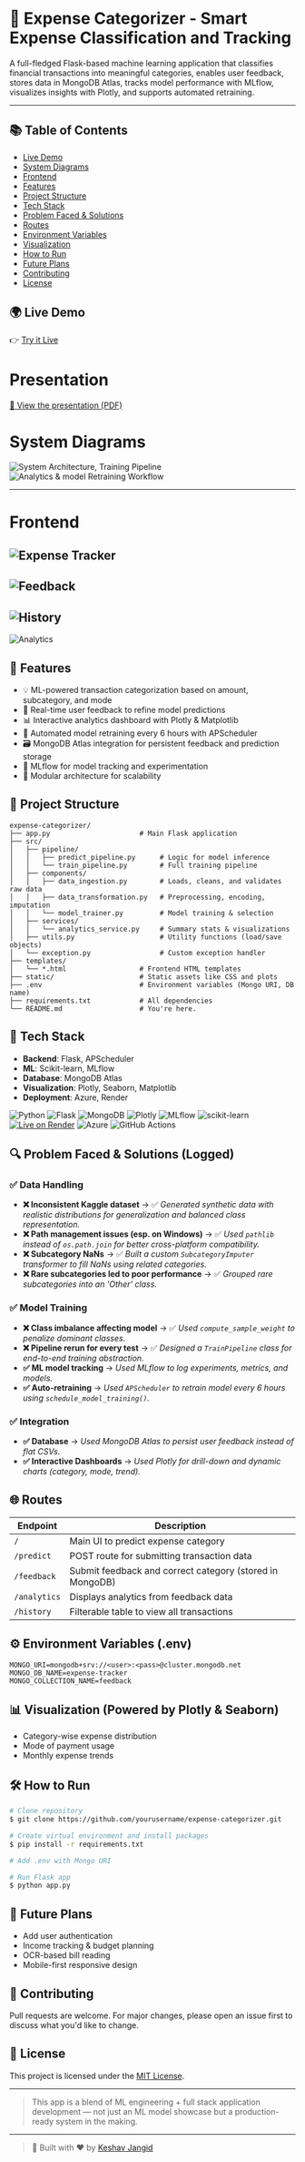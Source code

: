 # 💸 Expense Categorizer - Smart Expense Classification and Tracking

A full-fledged Flask-based machine learning application that classifies financial transactions into meaningful categories, enables user feedback, stores data in MongoDB Atlas, tracks model performance with MLflow, visualizes insights with Plotly, and supports automated retraining.

---

## 📚 Table of Contents

- [Live Demo](#-live-demo)
- [System Diagrams](#system-diagrams)
- [Frontend](#frontend)
- [Features](#-features)
- [Project Structure](#-project-structure)
- [Tech Stack](#-tech-stack)
- [Problem Faced & Solutions](#-problem-faced--solutions-logged)
- [Routes](#-routes)
- [Environment Variables](#️-environment-variables-env)
- [Visualization](#-visualization-powered-by-plotly--seaborn)
- [How to Run](#️-how-to-run)
- [Future Plans](#-future-plans)
- [Contributing](#-contributing)
- [License](#-license)



## 🌍 Live Demo
👉 [Try it Live](https://expense-categorizer.onrender.com/)

# Presentation
[📄 View the presentation (PDF)](Expense-Categorizer.pdf)

# System Diagrams

![System Architecture, Training Pipeline](static/readme/1.png)
![Analytics & model Retraining Workflow](static/readme/2.png)

---

# Frontend

![Expense Tracker](static/readme/expense.png)
---
![Feedback](static/readme/feedback.png)
---
![History](static/readme/history.png)
---
![Analytics](static/readme/analytics.png)



## 🚀 Features

* 💡 ML-powered transaction categorization based on amount, subcategory, and mode
* 🔁 Real-time user feedback to refine model predictions
* 📊 Interactive analytics dashboard with Plotly & Matplotlib
* 🧠 Automated model retraining every 6 hours with APScheduler
* 🗃️ MongoDB Atlas integration for persistent feedback and prediction storage
* 🧪 MLflow for model tracking and experimentation
* 🔧 Modular architecture for scalability


## 🧱 Project Structure

```
expense-categorizer/
├── app.py                      # Main Flask application
├── src/
│   ├── pipeline/
│   │   ├── predict_pipeline.py      # Logic for model inference
│   │   └── train_pipeline.py        # Full training pipeline
│   ├── components/
│   │   ├── data_ingestion.py        # Loads, cleans, and validates raw data
│   │   ├── data_transformation.py   # Preprocessing, encoding, imputation
│   │   └── model_trainer.py         # Model training & selection
│   ├── services/
│   │   └── analytics_service.py     # Summary stats & visualizations
│   ├── utils.py                     # Utility functions (load/save objects)
│   └── exception.py                 # Custom exception handler
├── templates/
│   └── *.html                  # Frontend HTML templates
├── static/                     # Static assets like CSS and plots
├── .env                        # Environment variables (Mongo URI, DB name)
├── requirements.txt            # All dependencies
└── README.md                   # You're here.
```

## 🧰 Tech Stack

- **Backend**: Flask, APScheduler
- **ML**: Scikit-learn, MLflow
- **Database**: MongoDB Atlas
- **Visualization**: Plotly, Seaborn, Matplotlib
- **Deployment**: Azure, Render

![Python](https://img.shields.io/badge/Python-3.10-blue?logo=python&logoColor=white)
![Flask](https://img.shields.io/badge/Flask-Backend-000000?logo=flask)
![MongoDB](https://img.shields.io/badge/MongoDB-Atlas-4DB33D?logo=mongodb&logoColor=white)
![Plotly](https://img.shields.io/badge/Plotly-Graphs-orange?logo=plotly)
![MLflow](https://img.shields.io/badge/MLflow-Tracking-blue?logo=mlflow)
![scikit-learn](https://img.shields.io/badge/Scikit--Learn-ML-F7931E?logo=scikit-learn)
[![Live on Render](https://img.shields.io/badge/Live-Render-46E3B7?logo=render)](https://expense-categorizer.onrender.com)
![Azure](https://img.shields.io/badge/Azure-Deployed-blue?logo=windows)
![GitHub Actions](https://img.shields.io/github/actions/workflow/status/ksv-py/expense-categorizer/main_expense-categorizer.yml?branch=main&label=CI&logo=github)


## 🔍 Problem Faced & Solutions (Logged)

### ✅ Data Handling

* **❌ Inconsistent Kaggle dataset** → ✅ *Generated synthetic data with realistic distributions for generalization and balanced class representation.*
* **❌ Path management issues (esp. on Windows)** → ✅ *Used `pathlib` instead of `os.path.join` for better cross-platform compatibility.*
* **❌ Subcategory NaNs** → ✅ *Built a custom `SubcategoryImputer` transformer to fill NaNs using related categories.*
* **❌ Rare subcategories led to poor performance** → ✅ *Grouped rare subcategories into an 'Other' class.*

### ✅ Model Training

* **❌ Class imbalance affecting model** → ✅ *Used `compute_sample_weight` to penalize dominant classes.*
* **❌ Pipeline rerun for every test** → ✅ *Designed a `TrainPipeline` class for end-to-end training abstraction.*
* **✅ ML model tracking** → *Used MLflow to log experiments, metrics, and models.*
* **✅ Auto-retraining** → *Used `APScheduler` to retrain model every 6 hours using `schedule_model_training()`.*

### ✅ Integration

* **✅ Database** → *Used MongoDB Atlas to persist user feedback instead of flat CSVs.*
* **✅ Interactive Dashboards** → *Used Plotly for drill-down and dynamic charts (category, mode, trend).*


## 🌐 Routes

| Endpoint     | Description                                              |
| ------------ | -------------------------------------------------------- |
| `/`          | Main UI to predict expense category                      |
| `/predict`   | POST route for submitting transaction data               |
| `/feedback`  | Submit feedback and correct category (stored in MongoDB) |
| `/analytics` | Displays analytics from feedback data                    |
| `/history`   | Filterable table to view all transactions                |


## ⚙️ Environment Variables (.env)

```
MONGO_URI=mongodb+srv://<user>:<pass>@cluster.mongodb.net
MONGO_DB_NAME=expense-tracker
MONGO_COLLECTION_NAME=feedback
```


## 📊 Visualization (Powered by Plotly & Seaborn)

* Category-wise expense distribution
* Mode of payment usage
* Monthly expense trends



## 🛠️ How to Run

```bash
# Clone repository
$ git clone https://github.com/yourusername/expense-categorizer.git

# Create virtual environment and install packages
$ pip install -r requirements.txt

# Add .env with Mongo URI

# Run Flask app
$ python app.py
```


## 🔮 Future Plans

* Add user authentication
* Income tracking & budget planning
* OCR-based bill reading
* Mobile-first responsive design


## 🤝 Contributing

Pull requests are welcome. For major changes, please open an issue first to discuss what you'd like to change.



## 📜 License

This project is licensed under the [MIT License](LICENSE).


---
> This app is a blend of ML engineering + full stack application development — not just an ML model showcase but a production-ready system in the making.

---
> 💼 Built with ❤️ by [Keshav Jangid](https://github.com/ksv-py)
